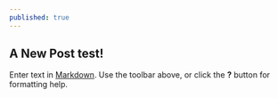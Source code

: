 ```yaml
---
published: true
---
```

## A New Post test!

Enter text in [Markdown](http://daringfireball.net/projects/markdown/). Use the toolbar above, or click the **?** button for formatting help.
